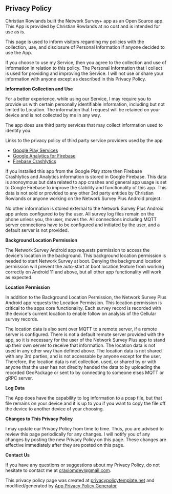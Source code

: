 ## Privacy Policy

Christian Rowlands built the Network Survey+ app as an Open Source app. This App is provided by Christian Rowlands at no cost and is intended for use as is.

This page is used to inform visitors regarding my policies with the collection, use, and disclosure of Personal Information if anyone decided to use the App.

If you choose to use my Service, then you agree to the collection and use of information in relation to this policy. The Personal Information that I collect is
used for providing and improving the Service. I will not use or share your information with anyone except as described in this Privacy Policy.

**Information Collection and Use**

For a better experience, while using our Service, I may require you to provide us with certain personally identifiable information, including but not limited to Location. The information that I request will be retained on your device and is not collected by me in any way.

The app does use third party services that may collect information used to identify you.

Links to the privacy policy of third party service providers used by the app

*   [Google Play Services](https://www.google.com/policies/privacy/)
*   [Google Analytics for Firebase](https://firebase.google.com/policies/analytics)
*   [Firebase Crashlytics](https://firebase.google.com/support/privacy/)

If you installed this app from the Google Play store then Firebase Crashlytics and Analytics information is stored in Google Firebase. This data is anonoymous
but data related to app crashes and general app usage is set to Google Firebase to improve the stability and functionality of this app. This data is not sold
or provided to any other 3rd party entities by Christian Rowlands or anyone working on the Network Survey Plus Android project.

No other information is stored external to the Network Survey Plus Android app unless configured to by the user. All survey log files remain
on the phone unless you, the user, moves the. All connections including MQTT server connections have to be
configured and initiated by the user, and a default server is not provided.

**Background Location Permission**

The Network Survey Android app requests permission to access the device's location in the background. This background location
permission is needed to start Network Survey at boot. Denying the background location permission will prevent the auto-start
at boot location feature from working correctly on Android 11 and above, but all other app functionality will work as expected.

**Location Permission**

In addition to the Background Location Permission, the Network Survey Plus Android app requests the Location Permission. This
location permission is critical to the apps core functionality. Each survey record is recorded with the device's current location to enable
follow on analysis of the Cellular survey records.

The location data is also sent over MQTT to a remote server, if a remote server is configured. There is not a default
remote server provided with the app, so it is necessary for the user of the Network Survey Plus app to stand up their own
server to receive that information. The location data is not used in any other way than defined above. The location data
is not shared with any 3rd parties, and is not accessable by anyone except for the user. Therefore, the location data
is not collection, used, or shared by or with anyone that the user has not direclty handed the data to by uploading
the recorded GeoPackage or sent to by connecting to someone elses MQTT or gRPC server.

**Log Data**

The App does have the capability to log information to a pcap file, but that file remains on your device and it is up to you if you want to copy the file off the device to another device of your choosing.

**Changes to This Privacy Policy**

I may update our Privacy Policy from time to time. Thus, you are advised to review this page periodically for any changes. I will notify you of any changes by posting the new Privacy Policy on this page. These changes are effective immediately after they are posted on this page.

**Contact Us**

If you have any questions or suggestions about my Privacy Policy, do not hesitate to contact me at craxiomdev@gmail.com.

This privacy policy page was created at [privacypolicytemplate.net](https://privacypolicytemplate.net) and modified/generated by [App Privacy Policy Generator](https://app-privacy-policy-generator.firebaseapp.com/)